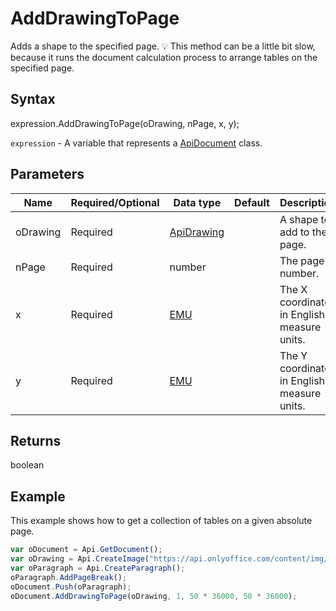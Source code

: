 # AddDrawingToPage

Adds a shape to the specified page.💡 This method can be a little bit slow, because it runs the document calculationprocess to arrange tables on the specified page.

## Syntax

expression.AddDrawingToPage(oDrawing, nPage, x, y);

`expression` - A variable that represents a [ApiDocument](../ApiDocument.md) class.

## Parameters

| **Name** | **Required/Optional** | **Data type** | **Default** | **Description** |
| ------------- | ------------- | ------------- | ------------- | ------------- |
| oDrawing | Required | [ApiDrawing](../../ApiDrawing/ApiDrawing.md) |  | A shape to add to the page. |
| nPage | Required | number |  | The page number. |
| x | Required | [EMU](../../Enumeration/EMU.md) |  | The X coordinate in English measure units. |
| y | Required | [EMU](../../Enumeration/EMU.md) |  | The Y coordinate in English measure units. |

## Returns

boolean

## Example

This example shows how to get a collection of tables on a given absolute page.

```javascript
var oDocument = Api.GetDocument();
var oDrawing = Api.CreateImage("https://api.onlyoffice.com/content/img/docbuilder/examples/coordinate_aspects.png", 60 * 36000, 35 * 36000);
var oParagraph = Api.CreateParagraph();
oParagraph.AddPageBreak();
oDocument.Push(oParagraph);
oDocument.AddDrawingToPage(oDrawing, 1, 50 * 36000, 50 * 36000);
```
